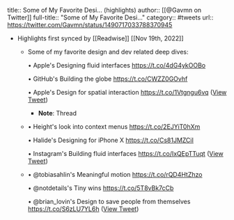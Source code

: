 title:: Some of My Favorite Desi... (highlights)
author:: [[@Gavmn on Twitter]]
full-title:: "Some of My Favorite Desi..."
category:: #tweets
url:: https://twitter.com/Gavmn/status/1490717033788370945

- Highlights first synced by [[Readwise]] [[Nov 19th, 2022]]
	- Some of my favorite design and dev related deep dives:
	  
	  • Apple's Designing fluid interfaces
	  https://t.co/4dG4ykOOBo
	  
	  • GitHub's Building the globe
	  https://t.co/CWZZ0GOvhf
	  
	  • Apple's Design for spatial interaction
	  https://t.co/1Vtgngu6vq ([View Tweet](https://twitter.com/Gavmn/status/1490717033788370945))
		- **Note**: Thread
	- • Height's look into context menus 
	  https://t.co/2EJYiT0hXm
	  
	  • Halide's Designing for iPhone X 
	  https://t.co/Cs81JMZCiI
	  
	  • Instagram's Building fluid interfaces https://t.co/IxQEpTTuqt ([View Tweet](https://twitter.com/Gavmn/status/1490717036862865408))
	- • @tobiasahlin's Meaningful motion
	  https://t.co/rQD4HtZhzo
	  
	  • @notdetails's Tiny wins 
	  https://t.co/5T8vBk7cCb
	  
	  • @brian_lovin's Design to save people from themselves
	  https://t.co/S6zLU7YL6h ([View Tweet](https://twitter.com/Gavmn/status/1490717040142782468))